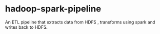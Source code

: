 # hadoop-spark-pipeline
An ETL pipeline that extracts data from HDFS , transforms using spark and writes back to HDFS.
